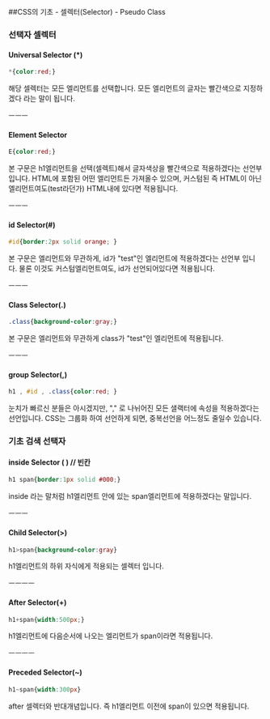 ##CSS의 기초 - 셀렉터(Selector) - Pseudo Class

### 선택자 셀렉터

#### Universal Selector (*)

```css
*{color:red;}
```

해당 셀렉터는 모든 엘리먼트를 선택합니다. 모든 엘리먼트의 글자는 빨간색으로 지정하겠다 라는 말이 됩니다.

ㅡㅡㅡ

#### Element Selector

```css
E{color:red;}
```
본 구문은 h1엘리먼트을 선택(셀렉트)해서 글자색상을 빨간색으로 적용하겠다는 선언부입니다.
HTML에 포함된 어떤 엘리먼트든 가져올수 있으며, 커스텀된 즉 HTML이 아닌 엘리먼트여도(test라던가) HTML내에 있다면 적용됩니다.

ㅡㅡㅡ

#### id Selector(#)

```css
#id{border:2px solid orange; }
```

본 구문은 엘리먼트와 무관하게, id가 "test"인 엘리먼트에 적용하겠다는 선언부 입니다.
물론 이것도 커스텀엘리먼트여도, id가 선언되어있다면 적용됩니다.

ㅡㅡㅡ
#### Class Selector(.)

```css
.class{background-color:gray;}
```

본 구문은 엘리먼트와 무관하게 class가 "test"인 엘리먼트에 적용됩니다.

ㅡㅡㅡ

####  group Selector(,)
```css
h1 , #id , .class{color:red; }
```

눈치가 빠르신 분들은 아시겠지만, "," 로 나뉘어진 모든 샐랙터에 속성을 적용하겠다는 선언입니다.
CSS는 그룹화 하여 선언하게 되면, 중복선언을 어느정도 줄일수 있습니다.



### 기초 검색 선택자

#### inside Selector ( ) // 빈칸

```css
h1 span{border:1px solid #000;}
```

inside 라는 말처럼 h1엘리먼트 안에 있는 span엘리먼트에 적용하겠다는 말입니다.

ㅡㅡㅡ

#### Child Selector(>)

```css
h1>span{background-color:gray}
```

h1엘리먼트의 하위 자식에게 적용되는 셀렉터 입니다.

ㅡㅡㅡㅡ

#### After Selector(+)

```css
h1+span{width:500px;}
```

h1엘리먼트에 다음순서에 나오는 엘리먼트가 span이라면 적용됩니다.

ㅡㅡㅡㅡ

#### Preceded Selector(~)

```css
h1~span{width:300px}
```

after 셀렉터와 반대개념입니다.
즉 h1엘리먼트 이전에 span이 있으면 적용됩니다.